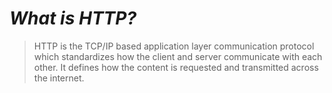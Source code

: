 # ***What is HTTP?***

> HTTP is the TCP/IP based application layer communication protocol which standardizes how the client and server communicate with each other. It defines how the content is requested and transmitted across the internet.